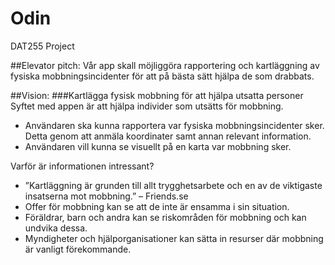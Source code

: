 # Odin
DAT255 Project

##Elevator pitch:
Vår app skall möjliggöra rapportering och kartläggning av fysiska mobbningsincidenter för att på bästa sätt hjälpa de som drabbats.

##Vision: 
###Kartlägga fysisk mobbning för att hjälpa utsatta personer
Syftet med appen är att hjälpa individer som utsätts för mobbning.
-	Användaren ska kunna rapportera var fysiska mobbningsincidenter sker. Detta genom att anmäla koordinater samt annan relevant information.
-	Användaren vill kunna se visuellt på en karta var mobbning sker. 

Varför är informationen intressant?
-	”Kartläggning är grunden till allt trygghetsarbete och en av de viktigaste insatserna mot mobbning.” – Friends.se
-	Offer för mobbning kan se att de inte är ensamma i sin situation.
-	Föräldrar, barn och andra kan se riskområden för mobbning och kan undvika dessa.
-	Myndigheter och hjälporganisationer kan sätta in resurser där mobbning är vanligt förekommande.

